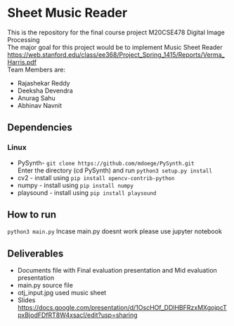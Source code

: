 # Sheet Music Reader 
This is the repository for the final course project M20CSE478 Digital Image Processing\
The major goal for this project would be to implement Music Sheet Reader https://web.stanford.edu/class/ee368/Project_Spring_1415/Reports/Verma_Harris.pdf  \
Team Members are:
- Rajashekar Reddy
- Deeksha Devendra
- Anurag Sahu
- Abhinav Navnit

## Dependencies 
### Linux

- PySynth- `git clone https://github.com/mdoege/PySynth.git`\
Enter the directory (cd PySynth) and run
`python3 setup.py install`
- cv2 - install using `pip install opencv-contrib-python` 
- numpy - install using `pip install numpy` 
- playsound - install using `pip install playsound`

## How to run

`python3 main.py`
Incase main.py doesnt work please use jupyter notebook
## Deliverables
- Documents file with Final evaluation presentation and Mid evaluation presentation
- main.py source file
- otj_input.jpg used music sheet
- Slides https://docs.google.com/presentation/d/1OscHOf_DDlHBFRzxMXgojpcTpxBjodFDfRT8W4xsacI/edit?usp=sharing
